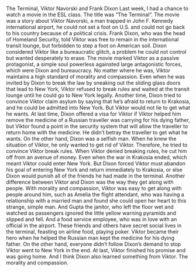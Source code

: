 The Terminal, Viktor Navorski and Frank Dixon
Last week, I had a chance to watch a movie in the ESL class. The title was “The Terminal”. The movie was a story about Viktor Navorski, a man trapped in John F. Kennedy international airport, he could not set a foot on U.S. and could not go back to his country because of a political crisis. Frank Dixon, who was the head of Homeland Security, told Viktor was free to remain in the international transit lounge, but forbidden to step a foot on American soil. Dixon considered Viktor like a bureaucratic glitch, a problem he could not control but wanted desperately to erase. The movie marked Viktor as a passive protagonist, a simple soul powerless againsted large antagonistic forces, which were Dixon and bureaucracy.
No matter where he was, Viktor maintains a high standard of morality and compassion. Even when he was invited by Dixon to break the law by sneaking out the sliding glass doors that lead to New York, Viktor refused to break rules and waited at the transit lounge until he could go to New York legally. Another time, Dixon tried to convince Viktor claim asylum by saying that he’s afraid to return to Krakosia, and he could be admitted into New York. But Viktor would not lie to get what he wants. At last time, Dixon offered a visa for Viktor if Viktor helped him remove the medicine of a Russian traveller was carrying for his dying father, but Viktor found a point in the security system that will allow the traveller to return home with the medicine. He didn’t betray the traveller to get what he wants.
On the other hand, Dixon was a selfish man. When he knew the situation of Viktor, he only wanted to get rid of Viktor. Therefore, he tried to convince Viktor break rules. When Viktor denied breaking rules, he cut him off from an avenue of money. Even when the war in Krakosia ended, which meant Viktor could enter New York. But Dixon forced Viktor must abandon his goal of entering New York and return immediately to Krakosia, or else Dixon would punish all of the friends he had made in the terminal.
Another difference between Viktor and Dixon was the way they get along with people. With morality and compassion, Viktor was easy to get along with people around him, such as Amelia the flight attendant, who was having a relationship with a married man and found she could open her heart to this strange, simple man. And Gupta the janitor, who left the floor wet and watched as passengers ignored the little yellow warning pyramids and slipped and fell. And a food service employee, who was in love with an official in the airport. These friends and others have secret social lives in the terminal, feasting on airline food, playing poker. Viktor became their hero when he helped the Russian man kept the medicine for his dying father. On the other hand, everyone didn’t follow Dixon’s demand to stop Viktor went to New York in the end.
At last, Viktor finished his promise and was going home. And I think Dixon also learned something from Viktor. The morality and compassion.
